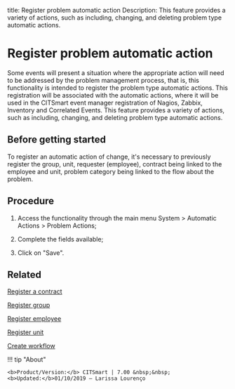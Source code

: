 title: Register problem automatic action
Description: This feature provides a variety of actions, such as including, changing, and deleting problem type automatic actions. 
# Register problem automatic action

Some events will present a situation where the appropriate action will need to be addressed by the problem management process, that is, this functionality is intended to register the problem type automatic actions. This registration will be associated with the automatic actions, where it will be used in the CITSmart event manager registration of Nagios, Zabbix, Inventory and Correlated Events.
This feature provides a variety of actions, such as including, changing, and deleting problem type automatic actions.

Before getting started
--------------------------

To register an automatic action of change, it's necessary to previously register
the group, unit, requester (employee), contract being linked to the employee and
unit, problem category being linked to the flow about the problem.

Procedure
-------------

1.  Access the functionality through the main menu System \> Automatic Actions
    \> Problem Actions;

2.  Complete the fields available;

3.  Click on "Save".

Related
-----------

[Register a contract](/en-us/citsmart-7/additional-features/contract-management/use/register-contract.html)

[Register group](/en-us/citsmart-7/initial-settings/access-settings/user/register-groups.html)

[Register employee](/en-us/citsmart-7/initial-settings/access-settings/user/register-employee.html)

[Register unit](/en-us/citsmart-7/platform-administration/region-and-language/register-unit.html)

[Create workflow](/en-us/citsmart-7/workflow/use/create-flow.html)



!!! tip "About"

    <b>Product/Version:</b> CITSmart | 7.00 &nbsp;&nbsp;
    <b>Updated:</b>01/10/2019 – Larissa Lourenço

